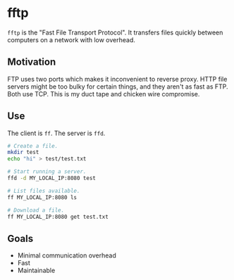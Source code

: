 # fftp

`fftp` is the "Fast File Transport Protocol". It transfers files quickly between
computers on a network with low overhead.

## Motivation

FTP uses two ports which makes it inconvenient to reverse proxy. HTTP file servers
might be too bulky for certain things, and they aren't as fast as FTP. Both use TCP.
This is my duct tape and chicken wire compromise.

## Use

The client is `ff`. The server is `ffd`.

```sh
# Create a file.
mkdir test
echo "hi" > test/test.txt

# Start running a server.
ffd -d MY_LOCAL_IP:8080 test

# List files available.
ff MY_LOCAL_IP:8080 ls

# Download a file.
ff MY_LOCAL_IP:8080 get test.txt
```

## Goals
* Minimal communication overhead
* Fast
* Maintainable
